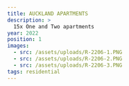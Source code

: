 ```yaml
---
title: AUCKLAND APARTMENTS
description: >
  15x One and Two apartments
year: 2022
position: 1
images:
  - src: /assets/uploads/R-2206-1.PNG
  - src: /assets/uploads/R-2206-2.PNG
  - src: /assets/uploads/R-2206-3.PNG
tags: residential
---
```


